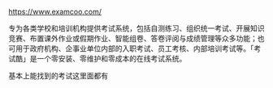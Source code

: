 https://www.examcoo.com/

专为各类学校和培训机构提供考试系统，包括自测练习、组织统一考试、开展知识竞赛、布置课外作业或假期作业、智能组卷、答卷评阅与成绩管理等众多功能；也可用于政府机构、企事业单位内部的入职考试、员工考核、内部培训考试等。「考试酷」是一个零安装、零维护和零成本的在线考试系统。

基本上能找到的考试这里面都有

```{.python .input}

```
